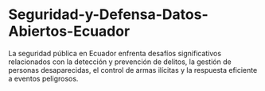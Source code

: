 # Seguridad-y-Defensa-Datos-Abiertos-Ecuador
La seguridad pública en Ecuador enfrenta desafíos significativos relacionados con la detección y prevención de delitos, la gestión de personas desaparecidas, el control de armas ilícitas y la respuesta eficiente a eventos peligrosos.
